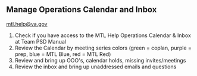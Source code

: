 ## Manage Operations Calendar and Inbox

mtl.help@va.gov

1. Check if you have access to the MTL Help Operations Calendar & Inbox at Team PSD Manual
2. Review the Calendar by meeting series colors (green = coplan, purple = prep,  blue = MTL Blue, red = MTL Red)
3. Review and bring up OOO's, calendar holds, missing invites/meetings
4. Review the inbox and bring up unaddressed emails and questions 

